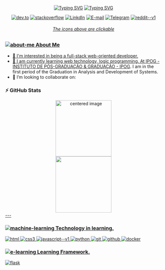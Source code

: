 <div align="center">
<a href="https://git.io/typing-svg"><img src="https://readme-typing-svg.herokuapp.com?font=Fira+Code&weight=500&size=42&pause=2000&color=d2691e&center=verdadeiro&vCenter=falso&width=800&height=80&lines=Hello!+Welcome+to+my+profile!" alt="Typing SVG" /></a>
<a href="https://git.io/typing-svg"><img src="https://readme-typing-svg.herokuapp.com?font=Fira+Code&weight=500&size=42&pause=2000&color=d2691e&center=verdadeiro&vCenter=falso&width=1000&height=80&lines=Hi,+I’m+DIOGO+DA+S+RIBEIRO+(+Sogoid+)" alt="Typing SVG" /></a>

<a href="https://dev.to/sogoid"><img src="https://img.icons8.com/windows/40/d2691e/dev.png" target="_blank" title="dev.to"></a> 
<a href="https://stackoverflow.com/users/21739577/sogoid"> <img src="https://img.icons8.com/windows/40/d2691e/stackoverflow.png" alt="stackoverflow" title="StackOverFlow"/></a>
<a href="https://www.linkedin.com/in/diogos-ribeiro/"><img src="https://img.icons8.com/windows/40/d2691e/linkedin.png" target="_blank" title="LinkdIn"></a>
<a href="mailto:diogos_ribeiro@outlook.com"><img src="https://img.icons8.com/windows/40/d2691e/gmail--v1.png" target_blank title="E-mail"></a>
<a href="https://t.me/Diogos_ribeiro"><img src="https://img.icons8.com/windows/40/d2691e/telegram-app.png" target_blank title="Telegram"></a>
<a href="https://www.reddit.com/user/DIOGOSRIBEIRO"> <img src="https://img.icons8.com/metro/40/d2691e/reddit--v1.png" alt="reddit--v1" target_blank title="Reddit">
<h6>The icons above are clickable</h6> 
</div>

### <img src="https://img.icons8.com/fluency-systems-filled/30/d2691e/about-me.png" alt="about-me"/> About Me
- 👀 I'm interested in being a full-stack web-oriented developer.
- 🌱 I am currently learning web technology, logic programming. At [IPOG - INSTITUTO DE PÓS-GRADUAÇÃO & GRADUAÇÃO - IPOG](https://ipog.edu.br/graduacao/analise-e-desenvolvimento-de-sistemas). I am in the first period of the Graduation in Analysis and Development of Systems.
- 💞️ I’m looking to collaborate on:


### ⚡ GitHub Stats
<div>
  <a href="https://github.com/sogoid">
  <center>
    <img height="180em" src="https://github-readme-stats.vercel.app/api?username=sogoid&show_icons=true&theme=codeSTACKr&include_all_commits=true&count_private=true" alt="centered image">
  </center>
  <center>  
    <img height="180em" src="https://github-readme-stats.vercel.app/api/top-langs/?username=sogoid&layout=compact&langs_count=7&theme=codeSTACKr"/> 
  </center>
</div>
---  
  
### <img src="https://img.icons8.com/ios-filled/30/d2691e/machine-learning.png" alt="machine-learning"/> Technology in learning.
  <div>
  <img src="https://img.icons8.com/color/52/html-5--v1.png" alt="html" title="HTML"/>
  <img src="https://img.icons8.com/color/52/css3.png" alt="css3" title="CSS"/>
  <img src="https://img.icons8.com/color/52/javascript--v1.png" alt="javascript--v1" title="JavaScript"/>
  <img src="https://img.icons8.com/color/52/python--v1.png" alt="python" title="Python"/>
    
  <img src="https://img.icons8.com/color/52/git.png" alt="git" title="GIT"/>
  <img src="https://img.icons8.com/dusk/52/github.png" alt="github" title="GitHub"/>
  <img src="https://img.icons8.com/color/52/docker.png" alt="docker" title="Docker"/>
  </div>
  
### <img src="https://img.icons8.com/ios-filled/30/d2691e/e-learning.png" alt="e-learning"/> Learning Framework.
  
  <img src="https://img.icons8.com/nolan/60/flask.png" alt="flask" title="Flask"/>

